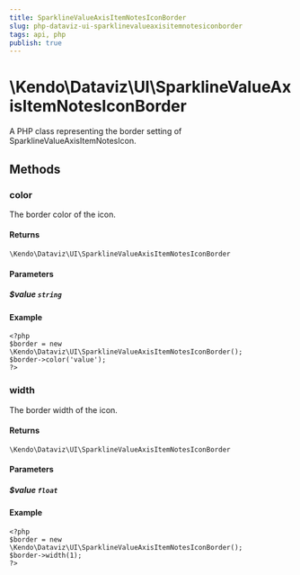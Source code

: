 ```yaml
---
title: SparklineValueAxisItemNotesIconBorder
slug: php-dataviz-ui-sparklinevalueaxisitemnotesiconborder
tags: api, php
publish: true
---
```


# \Kendo\Dataviz\UI\SparklineValueAxisItemNotesIconBorder

A PHP class representing the border setting of SparklineValueAxisItemNotesIcon.


## Methods

### color
The border color of the icon.

#### Returns
`\Kendo\Dataviz\UI\SparklineValueAxisItemNotesIconBorder`

#### Parameters

##### $value `string`



#### Example 
    <?php
    $border = new \Kendo\Dataviz\UI\SparklineValueAxisItemNotesIconBorder();
    $border->color('value');
    ?>

### width
The border width of the icon.

#### Returns
`\Kendo\Dataviz\UI\SparklineValueAxisItemNotesIconBorder`

#### Parameters

##### $value `float`



#### Example 
    <?php
    $border = new \Kendo\Dataviz\UI\SparklineValueAxisItemNotesIconBorder();
    $border->width(1);
    ?>

